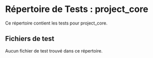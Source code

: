# Répertoire de Tests : project_core

Ce répertoire contient les tests pour project_core.

## Fichiers de test

Aucun fichier de test trouvé dans ce répertoire.